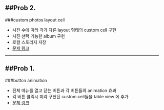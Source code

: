 ##Prob 2.
---
###custom photos layout cell

 - 사진 수에 따라 각기 다른 layout 형태의 custom cell 구현
 - 사진 선택 가능한 album 구현
 - 로컬 스토리지 저장
 - [문제 링크](https://docs.google.com/document/d/1IuTfy_koKnwtyNQWY3mn_nd1-iicULb_VsBqI1gckAU/edit?usp=sharing)

---

##Prob 1.
---

###button animation

 - 전체 메뉴를 열고 닫는 버튼과 각 버튼들의 animation 효과
 - 각 버튼 클릭시 미리 구현된 custom cell들을 table view 에 추가
 - [문제 링크](https://docs.google.com/document/d/16tpq_fF2_G_8WzUT2V4vYIfjiu-NZ-bC_MKlIlE3dgg/edit?usp=sharing)